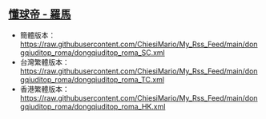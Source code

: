 ## [懂球帝 - 羅馬](https://rsshub.app/dongqiudi/team_news/50001039)
- 簡體版本：https://raw.githubusercontent.com/ChiesiMario/My_Rss_Feed/main/dongqiuditop_roma/dongqiuditop_roma_SC.xml
- 台灣繁體版本：https://raw.githubusercontent.com/ChiesiMario/My_Rss_Feed/main/dongqiuditop_roma/dongqiuditop_roma_TC.xml
- 香港繁體版本：https://raw.githubusercontent.com/ChiesiMario/My_Rss_Feed/main/dongqiuditop_roma/dongqiuditop_roma_HK.xml